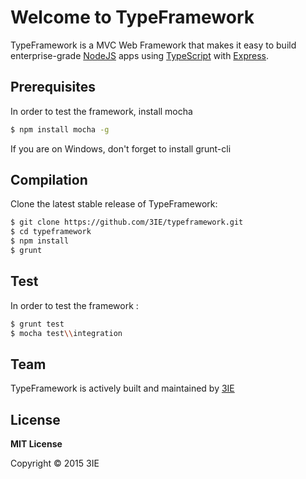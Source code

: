 # Welcome to TypeFramework

TypeFramework is a MVC Web Framework that makes it easy to build enterprise-grade [NodeJS](http://nodejs.org) apps using [TypeScript](http://www.typescriptlang.org) with [Express](http://expressjs.com/).

## Prerequisites

In order to test the framework, install mocha
```sh
$ npm install mocha -g
```
If you are on Windows, don't forget to install grunt-cli 

## Compilation

Clone the latest stable release of TypeFramework:

```sh
$ git clone https://github.com/3IE/typeframework.git
$ cd typeframework
$ npm install
$ grunt 
```

## Test

In order to test the framework :

```sh
$ grunt test
$ mocha test\\integration 
```

## Team
TypeFramework is actively built and maintained by [3IE](https://github.com/3ie)

## License

**MIT License**

Copyright © 2015 3IE